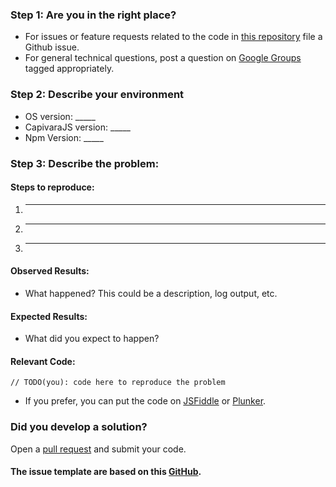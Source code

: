 ### Step 1: Are you in the right place?

  * For issues or feature requests related to the code in [this repository](github) file a Github issue.
  * For general technical questions, post a question on [Google Groups](https://groups.google.com/forum/#!forum/capivarajs) tagged appropriately.

### Step 2: Describe your environment

  * OS version: _____
  * CapivaraJS version: _____
  * Npm Version: _____
  
### Step 3: Describe the problem:

#### Steps to reproduce:

  1. _____
  2. _____
  3. _____
  
#### Observed Results:

  * What happened?  This could be a description, log output, etc.
  
#### Expected Results:

  * What did you expect to happen?
  
#### Relevant Code:

  ```
  // TODO(you): code here to reproduce the problem
  ```
  * If you prefer, you can put the code on [JSFiddle][jsfiddle] or [Plunker][plunker].
  
### Did you develop a solution?
Open a [pull request] and submit your code.
  

#### The issue template are based on this [GitHub](https://github.com/googlesamples/google-services).

[jsfiddle]: http://jsfiddle.net/
[plunker]: https://plnkr.co/
[github]: https://github.com/CapivaraJS/capivarajs
[google]: https://github.com/googlesamples/google-services
[pull request]: https://github.com/CapivaraJS/capivarajs/compare
